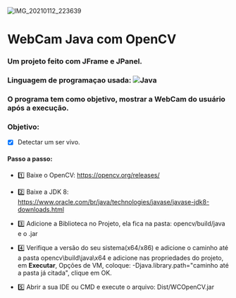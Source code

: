 ![IMG_20210112_223639](https://user-images.githubusercontent.com/72228497/104395180-e9872b00-5526-11eb-86b2-4d04978b6ae1.png)
# WebCam Java com OpenCV
### Um projeto feito com JFrame e JPanel.
### Linguagem de programaçao usada: ![Java](https://img.shields.io/badge/-Java-%23FF0000?style=flat-square&logo=Java&logoColor=ffffff)
### O programa tem como objetivo, mostrar a WebCam do usuário após a execução.

### Objetivo:
- [x] Detectar um ser vivo.

#### Passo a passo:
- 1️⃣ Baixe o OpenCV: https://opencv.org/releases/

- 2️⃣ Baixe a JDK 8: https://www.oracle.com/br/java/technologies/javase/javase-jdk8-downloads.html

- 3️⃣ Adicione a Biblioteca no Projeto, ela fica na pasta: opencv/build/java e o .jar

- 4️⃣ Verifique a versão do seu sistema(x64/x86) e adicione o caminho até a pasta opencv\build\java\x64 e adicione nas propriedades do projeto, em **Executar**, Opções de VM, coloque: -Djava.library.path="caminho até a pasta já citada", clique em OK.

- 5️⃣ Abrir a sua IDE ou CMD e execute o arquivo: Dist/WCOpenCV.jar
